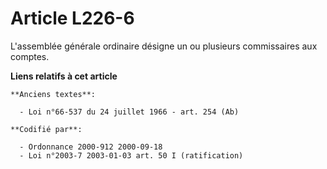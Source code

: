 # Article L226-6

L'assemblée générale ordinaire désigne un ou plusieurs commissaires aux comptes.

**Liens relatifs à cet article**

	**Anciens textes**:

	  - Loi n°66-537 du 24 juillet 1966 - art. 254 (Ab)

	**Codifié par**:

	  - Ordonnance 2000-912 2000-09-18
	  - Loi n°2003-7 2003-01-03 art. 50 I (ratification)
